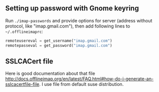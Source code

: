 ## Setting up password with Gnome keyring

Run `./imap-passwords` and provide options for server (address without protocol, like "imap.gmail.com"), then add following lines to `~/.offlineimaprc`:

```python
remoteusereval = get_username("imap.gmail.com")
remotepasseval = get_password("imap.gmail.com")
```

## SSLCACert file

Here is good documentation about that file http://docs.offlineimap.org/en/latest/FAQ.html#how-do-i-generate-an-sslcacertfile-file.
I use file from default suse distribution.
